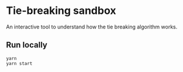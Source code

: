 
# Tie-breaking sandbox

An interactive tool to understand how the tie breaking algorithm works.


## Run locally

```
yarn
yarn start
```
